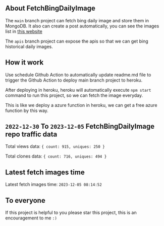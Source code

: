 ## About FetchBingDailyImage

The `main` branch project can fetch bing daily image and store them in MongoDB.
It also can create a post automatically, you can see the images list in [this website](https://oursalbum.netlify.app)

The `apis` branch project can expose the apis so that we can get bing historical daily images.

## How it work

Use schedule Github Action to automatically update readme.md file to trigger the Github Action to deploy main branch project to heroku.

After deploying in heroku, heroku will automatically execute `npm start` command to run this project, so we can fetch the image everyday.

This is like we deploy a azure function in heroku, we can get a free azure function by this way.

## `2022-12-30` To `2023-12-05` FetchBingDailyImage repo traffic data

Total views data: `{ count: 915, uniques: 250 }`

Total clones data: `{ count: 716, uniques: 494 }`

## Latest fetch images time

Latest fetch images time: `2023-12-05 08:14:52`

## To everyone

If this project is helpful to you please star this project, this is an encouragement to me `:)`



